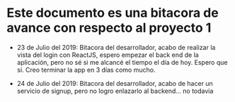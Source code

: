 # Este documento es una bitacora de avance con respecto al proyecto 1

* 23 de Julio del 2019: Bitacora del desarrollador, acabo de realizar la vista del login con ReactJS, espero empezar el back end de la aplicación, pero no sé si me alcancé el tiempo el día de hoy. Espero que sí. Creo terminar la app en 3 días como mucho.

* 24 de Julio del 2019: Bitacora del desarrollador, acabo de hacer un servicio de signup, pero no logro enlazarlo al backend... no todavia